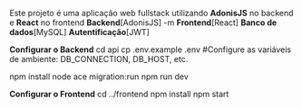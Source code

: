 Este projeto é uma aplicação web fullstack utilizando **AdonisJS** no backend e **React** no frontend
**Backend**[AdonisJS] -m
**Frontend**[React]
**Banco de dados**[MySQL]
**Autentificação**[JWT]

**Configurar o Backend**
cd api
cp .env.example .env
#Configure as variáveis de ambiente: DB_CONNECTION, DB_HOST, etc.

npm install node ace migration:run
npm run dev

**Configurar o Frontend**
cd ../frontend
npm install
npm start
